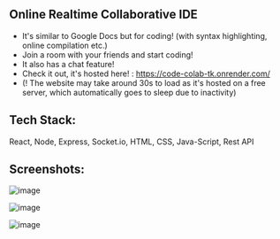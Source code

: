 ## Online Realtime Collaborative IDE

- It's similar to Google Docs but for coding! (with syntax highlighting, online compilation etc.)
- Join a room with your friends and start coding!
- It also has a chat feature!
- Check it out, it's hosted here! : https://code-colab-tk.onrender.com/
- (! The website may take around 30s to load as it's hosted on a free server, which automatically goes to sleep due to inactivity)

## Tech Stack:
React, Node, Express, Socket.io, HTML, CSS, Java-Script, Rest API


## Screenshots:

![image](https://github.com/t4nm4y/Code-Colab-online-IDE/blob/main/screenshots/home_ss.png)


![image](https://github.com/t4nm4y/Code-Colab-online-IDE/blob/main/screenshots/editor_ss.png)


![image](https://github.com/t4nm4y/Code-Colab-online-IDE/assets/88146479/6a4e9b46-de7c-4a53-8b56-81e67b0f3cce)

